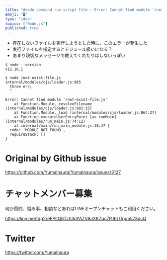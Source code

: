 ```yaml
---
title: "#node command run script file – Error: Cannot find module '/not-exist-"
emoji: "🖥"
type: "idea"
topics: ["Node.js"]
published: true
---
```


- 存在しないファイルを実行しようとした時に、このエラーが発生した
- 実行ファイルを指定するとモジュール扱いになる？
- あまり親切なメッセージで教えてくれたりはしないっぽい

```
$ node --version
v12.16.1

$ node /not-exist-file.js
internal/modules/cjs/loader.js:985
  throw err;
  ^

Error: Cannot find module '/not-exist-file.js'
    at Function.Module._resolveFilename (internal/modules/cjs/loader.js:982:15)
    at Function.Module._load (internal/modules/cjs/loader.js:864:27)
    at Function.executeUserEntryPoint [as runMain] (internal/modules/run_main.js:74:12)
    at internal/main/run_main_module.js:18:47 {
  code: 'MODULE_NOT_FOUND',
  requireStack: []
}

```

# Original by Github issue

https://github.com/YumaInaura/YumaInaura/issues/3127











<!-- Update From Qiita API -->

# チャットメンバー募集


何か質問、悩み事、相談などあればLINEオープンチャットもご利用ください。

https://line.me/ti/g2/eEPltQ6Tzh3pYAZV8JXKZqc7PJ6L0rpm573dcQ





# Twitter


https://twitter.com/YumaInaura


<!-- Update From Qiita API -->


